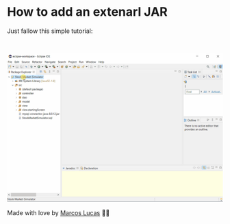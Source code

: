 # How to add an extenarl JAR

Just fallow this simple tutorial:

<br />
<p align="center"><img src=".github/add_path.gif?raw=true"/></p>

Made with love by [Marcos Lucas](https://github.com/marcosvaldeni) 💚🚀
